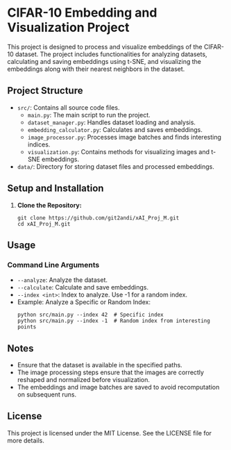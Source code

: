 
# CIFAR-10 Embedding and Visualization Project

This project is designed to process and visualize embeddings of the CIFAR-10 dataset. The project includes functionalities for analyzing datasets, calculating and saving embeddings using t-SNE, and visualizing the embeddings along with their nearest neighbors in the dataset.

## Project Structure

- `src/`: Contains all source code files.
  - `main.py`: The main script to run the project.
  - `dataset_manager.py`: Handles dataset loading and analysis.
  - `embedding_calculator.py`: Calculates and saves embeddings.
  - `image_processor.py`: Processes image batches and finds interesting indices.
  - `visualization.py`: Contains methods for visualizing images and t-SNE embeddings.
- `data/`: Directory for storing dataset files and processed embeddings.

## Setup and Installation

1. **Clone the Repository:**
   ```
   git clone https://github.com/git2andi/xAI_Proj_M.git
   cd xAI_Proj_M.git
   ```

## Usage

### Command Line Arguments

- `--analyze`: Analyze the dataset.
- `--calculate`: Calculate and save embeddings.
- `--index <int>`: Index to analyze. Use -1 for a random index.
- Example: Analyze a Specific or Random Index:
   ```
   python src/main.py --index 42  # Specific index
   python src/main.py --index -1  # Random index from interesting points
   ```

## Notes

- Ensure that the dataset is available in the specified paths.
- The image processing steps ensure that the images are correctly reshaped and normalized before visualization.
- The embeddings and image batches are saved to avoid recomputation on subsequent runs.


## License

This project is licensed under the MIT License. See the LICENSE file for more details.
